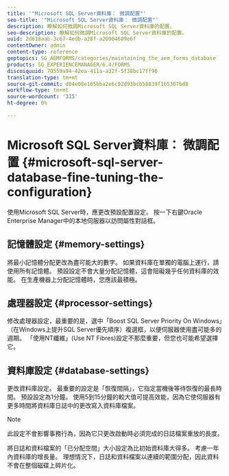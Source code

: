 ```yaml
---
title: '"Microsoft SQL Server資料庫： 微調配置"'
seo-title: '"Microsoft SQL Server資料庫： 微調配置"'
description: 瞭解如何微調Microsoft SQL Server資料庫的配置。
seo-description: 瞭解如何微調Microsoft SQL Server資料庫的配置。
uuid: 2d618aab-3c67-4edb-a28f-a20904689e6f
contentOwner: admin
content-type: reference
geptopics: SG_AEMFORMS/categories/maintaining_the_aem_forms_database
products: SG_EXPERIENCEMANAGER/6.4/FORMS
discoiquuid: 70559a94-42ea-411a-a32f-5f38bc17ff96
translation-type: tm+mt
source-git-commit: d04e08e105bba2e6c92d93bcb58839f1b5307bd8
workflow-type: tm+mt
source-wordcount: '315'
ht-degree: 0%

---
```



# Microsoft SQL Server資料庫： 微調配置 {#microsoft-sql-server-database-fine-tuning-the-configuration}

使用Microsoft SQL Server時，應更改預設配置設定。 按一下右鍵Oracle Enterprise Manager中的本地伺服器以訪問屬性對話框。

## 記憶體設定 {#memory-settings}

將最小記憶體分配更改為盡可能大的數字。 如果資料庫在單獨的電腦上運行，請使用所有記憶體。 預設設定不會大量分配記憶體，這會阻礙幾乎任何資料庫的效能。 在生產機器上分配記憶體時，您應該最積極。

## 處理器設定 {#processor-settings}

修改處理器設定，最重要的是，選中「Boost SQL Server Priority On Windows」（在Windows上提升SQL Server優先順序）複選框，以便伺服器使用盡可能多的週期。 「使用NT纖維」(Use NT Fibres)設定不那麼重要，但您也可能希望選擇它。

## 資料庫設定 {#database-settings}

更改資料庫設定。 最重要的設定是「恢復間隔」，它指定當機後等待恢復的最長時間。 預設設定為1分鐘。 使用5到15分鐘的較大值可提高效能，因為它使伺服器有更多時間將資料庫日誌中的更改寫入資料庫檔案。

>[!NOTE]
>
>此設定不會影響事務行為，因為它只更改啟動時必須完成的日誌檔案重放的長度。

將日誌和資料檔案的「已分配空間」大小設定為比初始資料庫大得多。 考慮一年內資料庫的增長量。 理想情況下，日誌和資料檔案以連續的範圍分配，因此資料不會在整個磁碟上碎片化。
